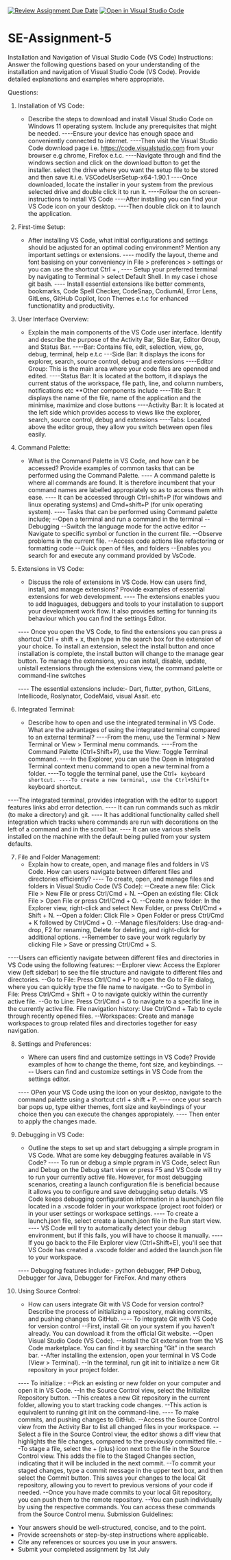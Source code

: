 [![Review Assignment Due Date](https://classroom.github.com/assets/deadline-readme-button-22041afd0340ce965d47ae6ef1cefeee28c7c493a6346c4f15d667ab976d596c.svg)](https://classroom.github.com/a/XoLGRbHq)
[![Open in Visual Studio Code](https://classroom.github.com/assets/open-in-vscode-2e0aaae1b6195c2367325f4f02e2d04e9abb55f0b24a779b69b11b9e10269abc.svg)](https://classroom.github.com/online_ide?assignment_repo_id=15266888&assignment_repo_type=AssignmentRepo)
# SE-Assignment-5
Installation and Navigation of Visual Studio Code (VS Code)
 Instructions:
Answer the following questions based on your understanding of the installation and navigation of Visual Studio Code (VS Code). Provide detailed explanations and examples where appropriate.

 Questions:

1. Installation of VS Code:
   - Describe the steps to download and install Visual Studio Code on Windows 11 operating system. Include any prerequisites that might be needed.
   ----Ensure your device has enough space and conveniently connected to internet.
   ----Then visit the Visual Studio Code download page i.e. https://code.visualstudio.com from your browser e.g chrome, Firefox e.t.c.
   ----Navigate through and find the windows section and click on the download button to get the installer. select the drive where you want the setup file to be stored and then save it.i.e. VSCodeUserSetup-x64-1.90.1
   ----Once downloaded, locate the installer in your system from the previous selected drive and double click it to run it.
   ----Follow the on screen-instructions to install VS Code 
   ----After installing you can find your VS Code icon on your desktop. 
   ----Then double click on it to launch the application.

2. First-time Setup:
   - After installing VS Code, what initial configurations and settings should be adjusted for an optimal coding environment? Mention any important settings or extensions.
   ---- modify the layout, theme and font basising on your conveniency in File > preferences > settings or you can use the shortcut Ctrl + ,
   ---- Setup your preferred terminal by navigating to Terminal > select Default Shell. In my case i chose git bash.
   ---- Install essential extensions like better comments, bookmarks, Code Spell Checker, CodeSnap, CodiumAI, Error Lens, GitLens, GitHub Copilot, Icon Themes e.t.c for enhanced functionatlity and productivity.

3. User Interface Overview:
   - Explain the main components of the VS Code user interface. Identify and describe the purpose of the Activity Bar, Side Bar, Editor Group, and Status Bar.
   ----Bar: Contains file, edit, selection, view, go, debug, terminal, help e.t.c
   ---Side Bar: It displays the icons for explorer, search, source control, debug and extensions
   ----Editor Group: This is the main area where your code files are openned and edited.
   ----Status Bar: It is located at the bottom, it displays the current status of the workspace, file path, line, and column numbers, notifications etc
   **Other components include
   ----Title Bar: It displays the name of the file, name of the application and the minimise, maximize and close buttons
   ----Activity Bar: It is located at the left side which provides access to views like the explorer, search, source control, debug and extensions
   ----Tabs: Located above the editor group, they allow you switch between open files easily.

4. Command Palette:
   - What is the Command Palette in VS Code, and how can it be accessed? Provide examples of common tasks that can be performed using the Command Palette.
---- A command palette is where all commands are found. It is therefore incumbent that your command names are labelled appropiately so as to access them with ease.
---- It can be accessed through Ctrl+shift+P (for windows and linux operating systems) and Cmd+shift+P (for unix operating system).
---- Tasks that can be performed using Command palette include;
    --Open a terminal and run a command in the terminal
    --Debugging
    --Switch the language mode for the active editor
    --Navigate to specific symbol or function in the current file.
    --Observe problems in the current file.
    --Access code actions like refactoring or formatting code
    --Quick open of files, and folders
    --Enables you search for and execute any command provided by VsCode.
5. Extensions in VS Code:
   - Discuss the role of extensions in VS Code. How can users find, install, and manage extensions? Provide examples of essential extensions for web development.
   ---- The extensions enables yuou to add lnaguages, debuggers and tools to your installation to support your development work flow. It also provides setting for tunning its behaviour which you can find the settings Editor.

   ---- Once you open the VS Code, to find the extensions you can press a shortcut Ctrl + shift + x, then type in the search box for the extension of your choice. To install an extension, select the install button and once installation is complete, the install button will change to the manage gear button. To manage the extensions, you can install, disable, update, unistall extensions through the extensions view, the command palette or command-line switches

   ---- The essential extensions include:- Dart, flutter, python, GitLens, Intellicode, Roslynator, CodeMaid, visual Assit. etc

6. Integrated Terminal:
   - Describe how to open and use the integrated terminal in VS Code. What are the advantages of using the integrated terminal compared to an external terminal?
----From the menu, use the Terminal > New Terminal or View > Terminal menu commands.
----From the Command Palette (Ctrl+Shift+P), use the View: Toggle Terminal command.
----In the Explorer, you can use the Open in Integrated Terminal context menu command to open a new terminal from a folder.
----To toggle the terminal panel, use the Ctrl+` keyboard shortcut.
----To create a new terminal, use the Ctrl+Shift+` keyboard shortcut.

----The integrated terminal, provides integration with the editor to support features links abd error detection.
---- It can run commands such as mkdir (to make a directory) and git.
---- It has additional functionality called shell integration which tracks where commands are run with decorations on the left of a command and in the scroll bar.
---- It can use various shells installed on the machine with the default being pulled from your system defaults.

7. File and Folder Management:
   - Explain how to create, open, and manage files and folders in VS Code. How can users navigate between different files and directories efficiently?
---- To create, open, and manage files and folders in Visual Studio Code (VS Code):
   --Create a new file: Click File > New File or press Ctrl/Cmd + N.
   --Open an existing file: Click File > Open File or press Ctrl/Cmd + O.
   --Create a new folder: In the Explorer view, right-click and select New Folder, or press Ctrl/Cmd + Shift + N.
   --Open a folder: Click File > Open Folder or press Ctrl/Cmd + K followed by Ctrl/Cmd + O.
   --Manage files/folders: Use drag-and-drop, F2 for renaming, Delete for deleting, and right-click for additional options.
   --Remember to save your work regularly by clicking File > Save or pressing Ctrl/Cmd + S.

----Users can efficiently navigate between different files and directories in VS Code using the following features:
--Explorer view: Access the Explorer view (left sidebar) to see the file structure and navigate to different files and directories.
--Go to File: Press Ctrl/Cmd + P to open the Go to File dialog, where you can quickly type the file name to navigate.
--Go to Symbol in File: Press Ctrl/Cmd + Shift + O to navigate quickly within the currently active file.
--Go to Line: Press Ctrl/Cmd + G to navigate to a specific line in the currently active file.
File navigation history: Use Ctrl/Cmd + Tab to cycle through recently opened files.
--Workspaces: Create and manage workspaces to group related files and directories together for easy navigation.

8. Settings and Preferences:
   - Where can users find and customize settings in VS Code? Provide examples of how to change the theme, font size, and keybindings.
   ---- Users can find and customize settings in VS Code from the settings editor.

   ---- OPen your VS Code using the icon on your desktop, navigate to the command palette using a shortcut ctrl + shift + P.
   ---- once your search bar pops up, type either themes, font size and keybindings of your choice then you can execute the changes appropiately.
   ---- Then enter to apply the changes made.

9. Debugging in VS Code:
   - Outline the steps to set up and start debugging a simple program in VS Code. What are some key debugging features available in VS Code?
   ---- To run or debug a simple prgram in VS Code, select Run and Debug on the Debug start view or press F5 and VS Code will try to run your currently active file. However, for most debugging scenarios, creating a launch configuration file is beneficial because it allows you to configure and save debugging setup details. VS Code keeps debugging configuration information in a launch.json file located in a .vscode folder in your workspace (project root folder) or in your user settings or workspace settings.
   ---- To create a launch.json file, select create a launch.json file in the Run start view.
   ---- VS Code will try to automatically detect your debug environment, but if this fails, you will have to choose it manually.
   ---- If you go back to the File Explorer view (Ctrl+Shift+E), you'll see that VS Code has created a .vscode folder and added the launch.json file to your workspace.

   ---- Debugging features include:- python debugger, PHP Debug, Debugger for Java, Debugger for FireFox. And many others

10. Using Source Control:
    - How can users integrate Git with VS Code for version control? Describe the process of initializing a repository, making commits, and pushing changes to GitHub.
    ---- To integrate Git with VS Code for version control
--First, install Git on your system if you haven't already. You can download it from the official Git website.
--Open Visual Studio Code (VS Code).
--Install the Git extension from the VS Code marketplace. You can find it by searching "Git" in the search bar.
--After installing the extension, open your terminal in VS Code (View > Terminal).
--In the terminal, run git init to initialize a new Git repository in your project folder.

    ---- To initialize :
--Pick an existing or new folder on your computer and open it in VS Code.
--In the Source Control view, select the Initialize Repository button.
--This creates a new Git repository in the current folder, allowing you to start tracking code changes.
--This action is equivalent to running git init on the command-line.
    ---- To make commits, and pushing changes to GitHub.
--Access the Source Control view from the Activity Bar to list all changed files in your workspace. 
--Select a file in the Source Control view, the editor shows a diff view that highlights the file changes, compared to the previously committed file.
--To stage a file, select the + (plus) icon next to the file in the Source Control view. This adds the file to the Staged Changes section, indicating that it will be included in the next commit.
--To commit your staged changes, type a commit message in the upper text box, and then select the Commit button. This saves your changes to the local Git repository, allowing you to revert to previous versions of your code if needed.
--Once you have made commits to your local Git repository, you can push them to the remote repository.
--You can push individually by using the respective commands. You can access these commands from the Source Control menu.
 Submission Guidelines:
- Your answers should be well-structured, concise, and to the point.
- Provide screenshots or step-by-step instructions where applicable.
- Cite any references or sources you use in your answers.
- Submit your completed assignment by 1st July 

